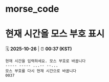 # morse_code
# 현재 시간을 모스 부호 표시
<!-- MORSE_TIME_START -->
🗓️ **2025-10-26** | ⏰ **00:37 (KST)**

```
현재 시간을 입력하세요. 모스 부호로 바꿉니다
----- ----- ...-- --...
모스 부호를 다시 현재 시간으로 바꿉니다
0037
```
<!-- MORSE_TIME_END -->
